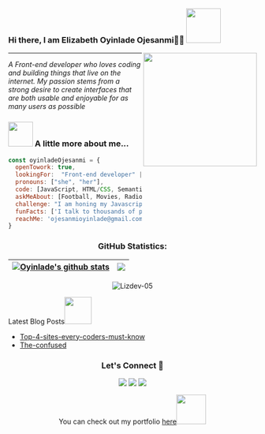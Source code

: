 ### Hi there, I am Elizabeth Oyinlade Ojesanmi👋:woman:  <img src="https://media.giphy.com/media/26Fxy3Iz1ari8oytO/giphy.gif" width="70">
<img align='right' src="https://media.giphy.com/media/dWxO36Jzd6bTSt5dIY/giphy.gif" width="230">

***
_A Front-end developer who loves coding and building things that live on the internet.  My passion stems from a strong desire to create interfaces that are both usable and enjoyable for as many users as possible_

### <img src="https://media.giphy.com/media/kbVuid1Ak3uEHJUMVO/giphy.gif" width="50"> A little more about me... 

```javascript
const oyinladeOjesanmi = {
  openTowork: true,
  lookingFor:  "Front-end developer" || "Full-stack web developer",
  pronouns: ["she", "her"],
  code: [JavaScript, HTML/CSS, Semantic UI, Bootstrap, Tailwind CSS, Material UI],
  askMeAbout: [Football, Movies, Radio shows],
  challenge: "I am honing my Javascript skills and picking up React",
  funFacts: ['I talk to thousands of people at a time'],
  reachMe: 'ojesanmioyinlade@gmail.com'
}
```

<h3 align="center">GitHub Statistics:</h3>

| <a href="https://github.com/Lizdev-05/github-readme-stats"><img align="center" src="https://github-readme-stats.vercel.app/api?username=Lizdev-05&show_icons=true&include_all_commits=true&theme=buefy&hide_border=true" alt="Oyinlade's github stats" /></a> | <a href="https://github.com/Liz-05/github-readme-stats"><img align="center" src="https://github-readme-stats.vercel.app/api/top-langs/?username=Lizdev-05&layout=compact&theme=buefy&hide_border=true" /></a> |
| ----------------------------------------------------------------------------------------------------------------------------------------------------------------------------------------------------------------------------------------------------------- | ---------------------------------------------------------------------------------------------------------------------------------------------------------------------------------------------------------------- |

<p align="center"><img src="https://github-readme-streak-stats.herokuapp.com/?user=Lizdev-05&theme=radical" alt="Lizdev-05" /></p>
  
<p>Latest Blog Posts<img src="https://media.giphy.com/media/THICzXhqZItpoFX7aD/giphy.gif" width="55"></p>

- [Top-4-sites-every-coders-must-know](https://lizdev.hashnode.dev/the-programmers-catalyst-top-4-sites-every-coders-must-know-to-make-epic-and-outstanding-designs-effortlessly)
- [The-confused](https://lizdev.hashnode.dev/the-confused-tiidelab-experience-20)


<h3 align="center">Let's Connect 🤝</h3>
<div align="center">
<a target="_blank"
href="https://www.linkedin.com/in/elizabeth-oyinlade-ojesanmi-0702aa16a"><img
src="https://img.shields.io/badge/-LinkedIn-0077b5?style=for-the-badge&logo=LinkedIn&logoColor=white"></img></a> <a target="_blank"
href="https://lizdev.hashnode.dev/"><img
src="https://img.shields.io/badge/-Hasnode-D14836?style=for-the-badge&logo=Hashnodel&logoColor=white"></img></a> <a target="_blank"
href="https://twitter.com/ojesanmi_oyin"><img
src="https://img.shields.io/badge/-Twitter-1DA1F2?style=for-the-badge&logo=Twitter&logoColor=white"></img></a>
<div/>

<p>You can check out my portfolio <a href="https://vickymarz.github.io/my-portfolio/">here</a><img src="https://media.giphy.com/media/cKPse5DZaptID3YAMK/giphy.gif" width="60"></p>

<!--

[![Linkedin Badge](https://img.shields.io/badge/-Oyinlade%20Ojesanmi-blue?style=flat-square&logo=Linkedin&logoColor=white&link=https://www.linkedin.com/in/OyinladeOjesanmi/)](https://www.linkedin.com/in/elizabeth-oyinlade-ojesanmi-0702aa16a)
[![Twitter Badge](https://img.shields.io/badge/ojesanmi_oyin_-1ca0f1?style=flat-square&labelColor=1ca0f1&logo=twitter&logoColor=white&link=https://twitter.com/ojesanmi_oyin)](https://twitter.com/ojesanmi_oyin)
[![Hashnode Badge](https://img.shields.io/badge/-Oyinlade-0A0A0A?style=flat-square&labelColor=black&logo=dev.to&link=https://dev.to/Oyinlade)](https://lizdev.hashnode.dev/)
-->
